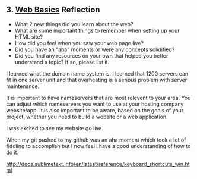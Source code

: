 ## 3. [Web Basics](3_web_basics/readme.md) Reflection

* What 2 new things did you learn about the web?
* What are some important things to remember when setting up your HTML site?
* How did you feel when you saw your web page live?
* Did you have an "aha" moments or were any concepts solidified?
* Did you find any resources on your own that helped you better understand a topic? If so, please list it.

<!-- Add your reflection here. Remove the comment markers -->
I learned what the domain name system is. I learned that 1200 servers can fit in one server unit and that overheating is a serious problem with server maintenance.

It is important to have nameservers that are most relevent to your area. You can adjust which nameservers you want to use at your hosting company website/app. It is also important to be aware, based on the goals of your project, whether you need to build a website or a web application.

I was excited to see my website go live. 

When my git pushed to my github was an aha moment which took a lot of fiddling to accomplish but I now feel i have a good understanding of how to do it. 

http://docs.sublimetext.info/en/latest/reference/keyboard_shortcuts_win.html